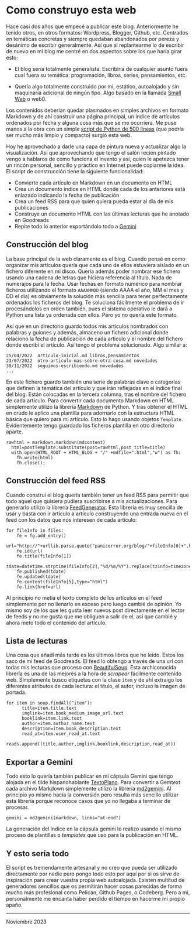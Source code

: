 # Como construyo esta web

Hace casi dos años que empecé a publicar este blog. Anteriormente he tenido
otros, en otros formatos: Wordpress, Blogger, Github, etc. Centrados en
temáticas concretas y siempre quedaban abandonados por pereza y desánimo de
escribir generalmente. Así que al replantearme lo de escribir de nuevo en mi
blog me centré en dos aspectos sobre los que haría girar esto: 

* El blog sería totalmente generalista. Escribiría de cualquier asunto fuera
  cual fuera su temática: programación, libros, series, pensamientos, etc.
  
* Quería algo totalmente construido por mi, estático, autoalojado y sin
  maquinaria adicional de ningún tipo. Algo basado en la llamada [Small
  Web](https://web0.small-web.org/) o web0.
  
Los contenidos deberían quedar plasmados en simples archivos en formato Markdown
y de ahí construir una página principal, un índice de artículos ordenados por
fecha y alguna cosa más que se me ocurriera. Me puse manos a la obra con un
simple [script de Python de 500
líneas](https://github.com/sdemingo/web/blob/main/build) (que podría ser mucho
más limpio y compacto) surgió esta web.

Hoy he aprovechado a darle una capa de pintura nueva y actualizar algo la
visualización. Así que aprovechando que tengo el salón recién pintado vengo a
hablaros de como funciona el invento y así, quien le apetezca tener un rincón
personal, sencillo y práctico en Internet puede copiarme la idea. El script de
construcción tiene la siguiente funcionalidad:

* Convierte cada artículo en Markdown en un documento en HTML
* Crea un documento índice en HTML donde cada de los anteriores está enlazado
  indicando la fecha de publicación
* Crea un feed RSS para que quien quiera pueda estar al día de mis publicaciones
* Construye un documento HTML con las últimas lecturas que he anotado en
  Goodreads
* Repite todo lo anterior exportándolo todo a
  [Gemini](https://geminiprotocol.net/docs/es/faq.gmi)
  
## Construcción del blog

La base principal de la web claramente es el blog. Cuando pensé en como
organizar mis artículos quería que cada uno de ellos estuviera aislado en un
fichero diferente en mi disco. Quería además poder nombrar ese fichero usando
una cadena de letras que hiciera referencia al título. Nada de numerajos para la
fecha. Usar fechas en formato numérico para nombrar ficheros utilizando el
formato `AAAAMMDD` (siendo AAAA el año, MM el mes y DD el día) es obviamente la
solución más sencilla para tener perfectamente ordenados los ficheros del
blog. Te soluciona fácilmente el problema de ir procesándolos en orden también,
pues el sistema operativo le dará a Python una lista ya ordenada con ellos. Pero
yo no quería este formato. 

Así que en un directorio guardo todos mis artículos nombrados con palabras y
guiones y además, almaceno un fichero adicional donde relaciono la fecha de
publicación de cada artículo y el nombre del fichero donde escribí el
artículo. Así tengo el problema solucionado. Algo similar a:

```
25/04/2022  articulo-inicial.md libros,pensamientos
23/07/2022  otro-articulo-mas-sobre-otra-cosa.md novedades
30/11/2022  seguimos-escribiendo.md novedades
...
```

En este fichero guardo también una serie de palabras clave o categorías que
definen la temática del artículo y que irán reflejadas en el índice final del
blog. Están colocadas en la tercera columna, tras el nombre del fichero de cada
artículo. Para convertir cada documento Markdown en HTML simplemente utilizo la
librería [Markdown](https://pypi.org/project/Markdown/) de Python. Y tras
obtener el HTML en crudo le aplico una plantilla para adornarlo con la
estructura HTML básica que quiero para mi artículo. Esto lo hago usando objetos
`Template`. Evidentemente tengo guardado los ficheros plantilla en otro
directorio aparte.

```
rawhtml = markdown.markdown(mdcontent)
  html=postTemplate.substitute(post=rawhtml,post_title=title)
  with open(HTML_ROOT + HTML_BLOG + "/" +mdfile+".html","w") as fh:
    fh.write(html)
    fh.close();
```


## Construcción del feed RSS

Cuando construí el blog quería también tener un feed RSS para permitir que todo
aquel que quisiera pudiera suscribirse a mis actualizaciones. Para generarlo
utilizo la librería
[FeedGenerator](https://pypi.org/project/feedgenerator/). Esta librería es muy
sencilla de usar y basta con ir artículo a artículo construyendo una entrada
nueva en el feed con los datos que nos interesen de cada artículo:

```
for fileInfo in files:
    fe = fg.add_entry()
    url="http://"+urllib.parse.quote("panicerror.org/blog/"+fileInfo[0]+".html")
    fe.id(url)
    fe.title(fileInfo[1])
    tdate=datetime.strptime(fileInfo[2],"%d/%m/%Y").replace(tzinfo=timezone.utc)
    fe.published(tdate)
    fe.updated(tdate)
    fe.content(fileInfo[5],type="html")
    fe.link(href=url)
```

Al principio no metía el texto completo de los artículos en el feed simplemente
por no llenarlo en exceso pero luego cambié de opinión. Yo mismo soy de los que
les gusta leer nuevos post directamente en el lector de feeds y no me gusta que
me obliguen a salir de el, así que cambié y ahora meto todo el contenido del
artículo.



## Lista de lecturas

Una cosa que añadí más tarde es los últimos libros que he leído. Estos los saco
de mi feed de Goodreads. El feed lo obtengo a través de una url con todas mis
lecturas que proceso con
[BeautifulSoup](https://www.crummy.com/software/BeautifulSoup/bs4/doc/). Esta
archiconocida librería es una de las mejores a la hora de *scrapear* fácilmente
contenido web. Simplemente busco etiquetas con la clase `item` y de ahí extraigo
los diferentes atributos de cada lectura: el título, el autor, incluso la imagen
de portada.

```
for item in soup.findAll("item"):
      title=item.title.text
      imglink=item.book_medium_image_url.text
      booklink=item.link.text
      author=item.author_name.text
      description=item.book_description.text
      read_at=item.user_read_at.text
      reads.append((title,author,imglink,booklink,description,read_at))
```


## Exportar a Gemini

Todo esto lo quería también publicar en mi cápsula Gemini que tengo alojada en
el tilde hispanohablante [TextoPlano](https://texto-plano.xyz/). Para convertir
a Gemtext cada archivo Markdown simplemente utilizo la librería
[md2gemini](https://pypi.org/project/md2gemini/). Al principio yo mismo hacía la
conversión pero resulta más sencillo utilizar esta librería porque reconoce
casos que yo no llegaba a terminar de procesar. 

```
gemini = md2gemini(markdown, links="at-end")
```


La generación del índice en la cápsula gemini lo realizo usando el mismo proceso
de plantillas o *templates* que uso para la publicación en HTML.


## Y esto sería todo

El script es tremendamente artesanal y no creo que pueda ser utilizado
directamente por nadie pero pongo todo esto por aquí por si os sirve de
inspiración para crear vuestra propia web autoalojada. Existen multitud de
generadores sencillos que os permitirán hacer cosas parecidas de forma mucho más
profesional como Pelican, Github Pages, o Codeberg. Pero a mi, personalmente me
encanta haber perdido el tiempo en hacerme mi propio apaño.




---

Noviembre 2023
